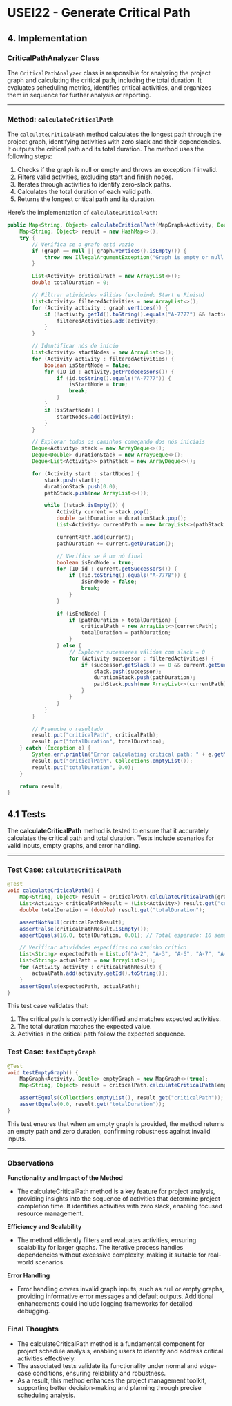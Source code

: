 # USEI22 - Generate Critical Path

## 4. Implementation

### CriticalPathAnalyzer Class

The `CriticalPathAnalyzer` class is responsible for analyzing the project graph and calculating the critical path, including the total duration. It evaluates scheduling metrics, identifies critical activities, and organizes them in sequence for further analysis or reporting.

---

### Method: `calculateCriticalPath`

The `calculateCriticalPath` method calculates the longest path through the project graph, identifying activities with zero slack and their dependencies. It outputs the critical path and its total duration. The method uses the following steps:

1. Checks if the graph is null or empty and throws an exception if invalid.
2. Filters valid activities, excluding start and finish nodes.
3. Iterates through activities to identify zero-slack paths.
4. Calculates the total duration of each valid path.
5. Returns the longest critical path and its duration.

Here’s the implementation of `calculateCriticalPath`:

```java
public Map<String, Object> calculateCriticalPath(MapGraph<Activity, Double> graph) {
    Map<String, Object> result = new HashMap<>();
    try {
        // Verifica se o grafo está vazio
        if (graph == null || graph.vertices().isEmpty()) {
            throw new IllegalArgumentException("Graph is empty or null.");
        }

        List<Activity> criticalPath = new ArrayList<>();
        double totalDuration = 0;

        // Filtrar atividades válidas (excluindo Start e Finish)
        List<Activity> filteredActivities = new ArrayList<>();
        for (Activity activity : graph.vertices()) {
            if (!activity.getId().toString().equals("A-7777") && !activity.getId().toString().equals("A-7778")) {
                filteredActivities.add(activity);
            }
        }

        // Identificar nós de início
        List<Activity> startNodes = new ArrayList<>();
        for (Activity activity : filteredActivities) {
            boolean isStartNode = false;
            for (ID id : activity.getPredecessors()) {
                if (id.toString().equals("A-7777")) {
                    isStartNode = true;
                    break;
                }
            }
            if (isStartNode) {
                startNodes.add(activity);
            }
        }

        // Explorar todos os caminhos começando dos nós iniciais
        Deque<Activity> stack = new ArrayDeque<>();
        Deque<Double> durationStack = new ArrayDeque<>();
        Deque<List<Activity>> pathStack = new ArrayDeque<>();

        for (Activity start : startNodes) {
            stack.push(start);
            durationStack.push(0.0);
            pathStack.push(new ArrayList<>());

            while (!stack.isEmpty()) {
                Activity current = stack.pop();
                double pathDuration = durationStack.pop();
                List<Activity> currentPath = new ArrayList<>(pathStack.pop());

                currentPath.add(current);
                pathDuration += current.getDuration();

                // Verifica se é um nó final
                boolean isEndNode = true;
                for (ID id : current.getSuccessors()) {
                    if (!id.toString().equals("A-7778")) {
                        isEndNode = false;
                        break;
                    }
                }

                if (isEndNode) {
                    if (pathDuration > totalDuration) {
                        criticalPath = new ArrayList<>(currentPath);
                        totalDuration = pathDuration;
                    }
                } else {
                    // Explorar sucessores válidos com slack = 0
                    for (Activity successor : filteredActivities) {
                        if (successor.getSlack() == 0 && current.getSuccessors().contains(successor.getId())) {
                            stack.push(successor);
                            durationStack.push(pathDuration);
                            pathStack.push(new ArrayList<>(currentPath));
                        }
                    }
                }
            }
        }

        // Preenche o resultado
        result.put("criticalPath", criticalPath);
        result.put("totalDuration", totalDuration);
    } catch (Exception e) {
        System.err.println("Error calculating critical path: " + e.getMessage());
        result.put("criticalPath", Collections.emptyList());
        result.put("totalDuration", 0.0);
    }

    return result;
}
```

## 4.1 Tests

The **calculateCriticalPath** method is tested to ensure that it accurately calculates the critical path and total duration. Tests include scenarios for valid inputs, empty graphs, and error handling.

---

### Test Case: `calculateCriticalPath`

```java
@Test
void calculateCriticalPath() {
    Map<String, Object> result = criticalPath.calculateCriticalPath(graph);
    List<Activity> criticalPathResult = (List<Activity>) result.get("criticalPath");
    double totalDuration = (double) result.get("totalDuration");

    assertNotNull(criticalPathResult);
    assertFalse(criticalPathResult.isEmpty());
    assertEquals(16.0, totalDuration, 0.01); // Total esperado: 16 semanas

    // Verificar atividades específicas no caminho crítico
    List<String> expectedPath = List.of("A-2", "A-3", "A-6", "A-7", "A-11", "A-12");
    List<String> actualPath = new ArrayList<>();
    for (Activity activity : criticalPathResult) {
        actualPath.add(activity.getId().toString());
    }
    assertEquals(expectedPath, actualPath);
}
```
This test case validates that:
1. The critical path is correctly identified and matches expected activities.
2. The total duration matches the expected value.
3. Activities in the critical path follow the expected sequence.

### Test Case: `testEmptyGraph`

```java
@Test
void testEmptyGraph() {
    MapGraph<Activity, Double> emptyGraph = new MapGraph<>(true);
    Map<String, Object> result = criticalPath.calculateCriticalPath(emptyGraph);

    assertEquals(Collections.emptyList(), result.get("criticalPath"));
    assertEquals(0.0, result.get("totalDuration"));
}
```
This test ensures that when an empty graph is provided, the method returns an empty path and zero duration, confirming robustness against invalid inputs.

---

### Observations

**Functionality and Impact of the Method**
- The calculateCriticalPath method is a key feature for project analysis, providing insights into the sequence of activities that determine project completion time. It identifies activities with zero slack, enabling focused resource management.

**Efficiency and Scalability**
- The method efficiently filters and evaluates activities, ensuring scalability for larger graphs. The iterative process handles dependencies without excessive complexity, making it suitable for real-world scenarios.

**Error Handling**
- Error handling covers invalid graph inputs, such as null or empty graphs, providing informative error messages and default outputs. Additional enhancements could include logging frameworks for detailed debugging.

### Final Thoughts

- The calculateCriticalPath method is a fundamental component for project schedule analysis, enabling users to identify and address critical activities effectively.
- The associated tests validate its functionality under normal and edge-case conditions, ensuring reliability and robustness.
- As a result, this method enhances the project management toolkit, supporting better decision-making and planning through precise scheduling analysis.

